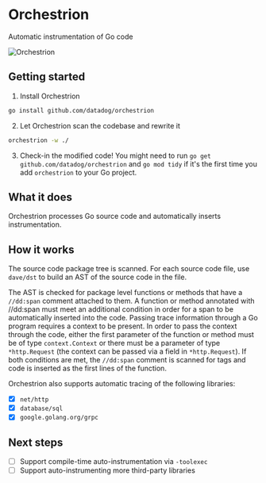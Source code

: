 # Orchestrion

Automatic instrumentation of Go code

![Orchestrion](https://upload.wikimedia.org/wikipedia/commons/5/55/Welteorchestrion1862.jpg)

## Getting started

1. Install Orchestrion

```sh
go install github.com/datadog/orchestrion
```

2. Let Orchestrion scan the codebase and rewrite it

```sh
orchestrion -w ./
```

3. Check-in the modified code! You might need to run `go get github.com/datadog/orchestrion` and `go mod tidy` if it's the first time you add `orchestrion` to your Go project.

## What it does

Orchestrion processes Go source code and automatically inserts instrumentation.

## How it works

The source code package tree is scanned. For each source code file, use `dave/dst` to build an AST of the source code in the file.

The AST is checked for package level functions or methods that have a `//dd:span` comment attached to them. A function or method annotated with //dd:span must meet an additional condition in order for a span to be automatically inserted into the code. Passing trace information through a Go program requires a context to be present. In order to pass the context through the code, either the first parameter of the function or method must be of type `context.Context` or there must be a parameter of type `*http.Request` (the context can be passed via a field in `*http.Request`). If both conditions are met, the `//dd:span` comment is scanned for tags and code is inserted as the first lines of the function.

Orchestrion also supports automatic tracing of the following libraries:
- [x] `net/http`
- [x] `database/sql`
- [x] `google.golang.org/grpc`

## Next steps

- [ ] Support compile-time auto-instrumentation via `-toolexec`
- [ ] Support auto-instrumenting more third-party libraries
